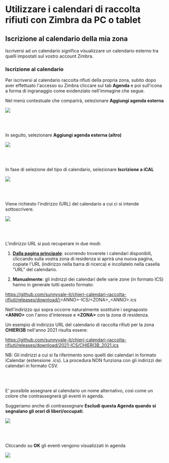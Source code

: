 # Utilizzare i calendari di raccolta rifiuti con Zimbra da PC o tablet

## Iscrizione al calendario della mia zona

Iscriversi ad un calendario significa visualizzare un calendario esterno tra quelli impostati sul vostro account Zimbra.

### Iscrizione al calendario

Per iscriversi al calendario raccolta rifiuti della propria zona, subito dopo aver effettuato l'accesso su Zimbra cliccare sul tab **Agenda** e poi sull'icona a forma di ingranaggio come evidenziato nell'immagine che segue. 

Nel menù contestuale che comparirà, selezionare **Aggiungi agenda esterna**

<kbd>
  <img src="img/1.jpg">
</kbd>

<br/><br/>

In seguito, selezionare **Aggiungi agenda esterna (altro)**

<kbd>
  <img src="img/2.jpg">
</kbd>

<br/><br/>

In fase di selezione del tipo di calendario, selezionare **Iscrizione a iCAL** 

<kbd>
  <img src="img/3.jpg">
</kbd>

<br/><br/>

Viene richiesto l'indirizzo (URL) del calendario a cui ci si intende sottoscrivere. 

<kbd>
  <img src="img/4.jpg">
</kbd>

<br/><br/>

L'indirizzo URL si può recuperare in due modi: 

1. [**Dalla pagina principale**](https://github.com/sunnyvale-it/chieri-calendari-raccolta-rifiuti): scorrendo troverete i calendari disponibili, cliccando sulla vostra zona di residenza si aprirà una nuova pagina, copiate l'URL (indirizzo nella barra di ricerca) e incollatelo nella casella "URL" del calendario.

2. **Manualmente**: gli indirizzi dei calendari delle varie zone (in formato ICS) hanno in generale tutti questo formato:

https://github.com/sunnyvale-it/chieri-calendari-raccolta-rifiuti/releases/download/\<ANNO\>-ICS/\<ZONA\>_\<ANNO\>.ics

Nell'indirizzo qui sopra occorre naturalmente sostituire i segnaposto **\<ANNO\>** con l'anno d'interesse e **\<ZONA\>** con la zona di residenza.

Un esempio di indirizzo URL del calendario di raccolta rifiuti per la zona **CHIERI3B** nell'anno 2021 risulta essere:

https://github.com/sunnyvale-it/chieri-calendari-raccolta-rifiuti/releases/download/2021-ICS/CHIERI3B_2021.ics

NB: Gli indirizzi a cui si fa riferimento sono quelli dei calendari in formato iCalendar (estensione .ics). La procedura NON funziona con gli indirizzi dei calendari in formato CSV.

<br/><br/>

E' possibile assegnare al calendario un nome alternativo, così come un colore che contrassegnerà gli eventi in agenda.

Suggeriamo anche di contrassegnare **Escludi questa Agenda quando si segnalano gli orari di liberi/occupati**.

<kbd>
  <img src="img/5.JPG">
</kbd>

<br/><br/>

Cliccando su **OK** gli eventi vengono visualizzati in agenda

<kbd>
  <img src="img/6.JPG">
</kbd>

<br/><br/>

